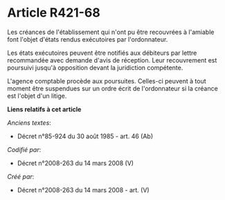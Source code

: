 # Article R421-68

Les créances de l'établissement qui n'ont pu être recouvrées à l'amiable font l'objet d'états rendus exécutoires par
l'ordonnateur.

Les états exécutoires peuvent être notifiés aux débiteurs par lettre recommandée avec demande d'avis de réception. Leur
recouvrement est poursuivi jusqu'à opposition devant la juridiction compétente.

L'agence comptable procède aux poursuites. Celles-ci peuvent à tout moment être suspendues sur un ordre écrit de
l'ordonnateur si la créance est l'objet d'un litige.

**Liens relatifs à cet article**

_Anciens textes_:

  - Décret n°85-924 du 30 août 1985 - art. 46 (Ab)

_Codifié par_:

  - Décret n°2008-263 du 14 mars 2008 (V)

_Créé par_:

  - Décret n°2008-263 du 14 mars 2008 - art. (V)
